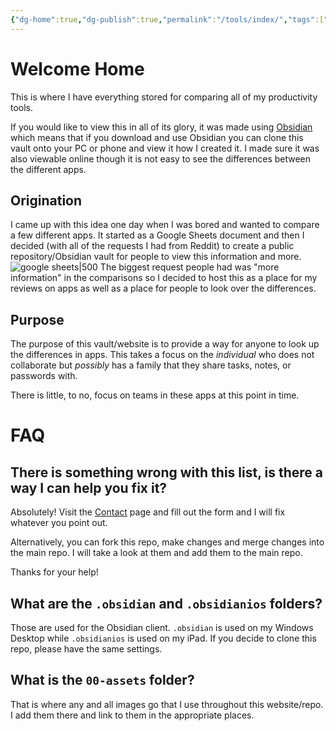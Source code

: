 ```yaml
---
{"dg-home":true,"dg-publish":true,"permalink":"/tools/index/","tags":["gardenEntry"],"dgPassFrontmatter":true,"created":"","updated":""}
---
```


# Welcome Home
This is where I have everything stored for comparing all of my productivity tools.

If you would like to view this in all of its glory, it was made using [Obsidian](https://obsidian.md) which means that if you download and use Obsidian you can clone this vault onto your PC or phone and view it how I created it.
I made sure it was also viewable online though it is not easy to see the differences between the different apps.

## Origination
I came up with this idea one day when I was bored and wanted to compare a few different apps. It started as a Google Sheets document and then I decided (with all of the requests I had from Reddit) to create a public repository/Obsidian vault for people to view this information and more.
![google sheets|500](/img/user/Tools/images/google-sheets-og.png)
The biggest request people had was "more information" in the comparisons so I decided to host this as a place for my reviews on apps as well as a place for people to look over the differences.

## Purpose
The purpose of this vault/website is to provide a way for anyone to look up the differences in apps. This takes a focus on the *individual* who does not collaborate but *possibly* has a family that they share tasks, notes, or passwords with.

There is little, to no, focus on teams in these apps at this point in time.

# FAQ
## There is something wrong with this list, is there a way I can help you fix it?
Absolutely! Visit the [Contact](https://forms.fillout.com/t/qMsPWCewKVus) page and fill out the form and I will fix whatever you point out. 

Alternatively, you can fork this repo, make changes and merge changes into the main repo. I will take a look at them and add them to the main repo.

Thanks for your help!
## What are the `.obsidian` and `.obsidianios` folders?
Those are used for the Obsidian client. `.obsidian` is used on my Windows Desktop while `.obsidianios` is used on my iPad. If you decide to clone this repo, please have the same settings.

## What is the `00-assets` folder?
That is where any and all images go that I use throughout this website/repo. I add them there and link to them in the appropriate places.